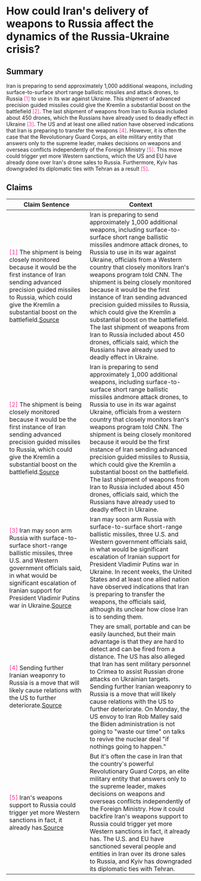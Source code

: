# How could Iran's delivery of weapons to Russia affect the dynamics of the Russia-Ukraine crisis?

## Summary
Iran is preparing to send approximately 1,000 additional weapons, including surface-to-surface short range ballistic missiles and attack drones, to Russia <font color=#FF3399>[1]</font> to use in its war against Ukraine. This shipment of advanced precision guided missiles could give the Kremlin a substantial boost on the battlefield <font color=#FF3399>[2]</font>. The last shipment of weapons from Iran to Russia included about 450 drones, which the Russians have already used to deadly effect in Ukraine <font color=#FF3399>[3]</font>. The US and at least one allied nation have observed indications that Iran is preparing to transfer the weapons <font color=#FF3399>[4]</font>. However, it is often the case that the Revolutionary Guard Corps, an elite military entity that answers only to the supreme leader, makes decisions on weapons and overseas conflicts independently of the Foreign Ministry <font color=#FF3399>[5]</font>. This move could trigger yet more Western sanctions, which the US and EU have already done over Iran's drone sales to Russia. Furthermore, Kyiv has downgraded its diplomatic ties with Tehran as a result <font color=#FF3399>[5]</font>.

## Claims
| Claim Sentence | Context |
|---|---|
|<font color=#FF3399>[1]</font> The shipment is being closely monitored because it would be the first instance of Iran sending advanced precision guided missiles to Russia, which could give the Kremlin a substantial boost on the battlefield.<a href="https://www.cnn.com/europe/live-news/russia-ukraine-war-news-11-02-22/h_4e6df92693205fc0a4e2127038012439" target="_blank">Source</a>| Iran is preparing to send approximately 1,000 additional weapons, including surface-to-surface short range ballistic missiles andmore attack drones, to Russia to use in its war against Ukraine, officials from a Western country that closely monitors Iran's weapons program told CNN. The shipment is being closely monitored because it would be the first instance of Iran sending advanced precision guided missiles to Russia, which could give the Kremlin a substantial boost on the battlefield. The last shipment of weapons from Iran to Russia included about 450 drones, officials said, which the Russians have already used to deadly effect in Ukraine.|
|<font color=#FF3399>[2]</font> The shipment is being closely monitored because it would be the first instance of Iran sending advanced precision guided missiles to Russia, which could give the Kremlin a substantial boost on the battlefield.<a href="https://www.cnn.com/europe/live-news/russia-ukraine-war-news-11-01-22/h_34a82a434cdfae159e8c583b54aa668f" target="_blank">Source</a>| Iran is preparing to send approximately 1,000 additional weapons, including surface-to-surface short range ballistic missiles andmore attack drones, to Russia to use in its war against Ukraine, officials from a western country that closely monitors Iran's weapons program told CNN. The shipment is being closely monitored because it would be the first instance of Iran sending advanced precision guided missiles to Russia, which could give the Kremlin a substantial boost on the battlefield. The last shipment of weapons from Iran to Russia included about 450 drones, officials said, which the Russians have already used to deadly effect in Ukraine.|
|<font color=#FF3399>[3]</font> Iran may soon arm Russia with surface-to-surface short-range ballistic missiles, three U.S. and Western government officials said, in what would be significant escalation of Iranian support for President Vladimir Putins war in Ukraine.<a href="https://www.nbcnews.com/news/world/iran-may-preparing-arm-russia-short-range-ballistic-missiles-rcna55101" target="_blank">Source</a>| Iran may soon arm Russia with surface-to-surface short-range ballistic missiles, three U.S. and Western government officials said, in what would be significant escalation of Iranian support for President Vladimir Putins war in Ukraine. In recent weeks, the United States and at least one allied nation have observed indications that Iran is preparing to transfer the weapons, the officials said, although its unclear how close Iran is to sending them.|
|<font color=#FF3399>[4]</font> Sending further Iranian weaponry to Russia is a move that will likely cause relations with the US to further deteriorate.<a href="https://www.cnn.com/2022/11/01/politics/iran-missiles-russia/index.html" target="_blank">Source</a>| They are small, portable and can be easily launched, but their main advantage is that they are hard to detect and can be fired from a distance. The US has also alleged that Iran has sent military personnel to Crimea to assist Russian drone attacks on Ukrainian targets. Sending further Iranian weaponry to Russia is a move that will likely cause relations with the US to further deteriorate. On Monday, the US envoy to Iran Rob Malley said the Biden administration is not going to "waste our time" on talks to revive the nuclear deal "if nothings going to happen."|
|<font color=#FF3399>[5]</font> Iran's weapons support to Russia could trigger yet more Western sanctions in fact, it already has.<a href="https://www.cnbc.com/2022/11/11/iran-drones-are-unlikely-to-help-russia-win-the-war-in-ukraine.html" target="_blank">Source</a>| But it's often the case in Iran that the country's powerful Revolutionary Guard Corps, an elite military entity that answers only to the supreme leader, makes decisions on weapons and overseas conflicts independently of the Foreign Ministry. How it could backfire Iran's weapons support to Russia could trigger yet more Western sanctions in fact, it already has. The U.S. and EU have sanctioned several people and entities in Iran over its drone sales to Russia, and Kyiv has downgraded its diplomatic ties with Tehran.|
